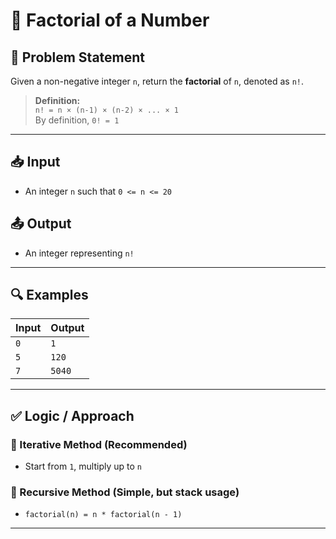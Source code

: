 # 🔢 Factorial of a Number

## 📝 Problem Statement

Given a non-negative integer `n`, return the **factorial** of `n`, denoted as `n!`.

> **Definition:**  
> `n! = n × (n-1) × (n-2) × ... × 1`  
> By definition, `0! = 1`

---

## 📥 Input
- An integer `n` such that `0 <= n <= 20`

## 📤 Output
- An integer representing `n!`

---

## 🔍 Examples

| Input | Output |
|-------|--------|
| `0`   | `1`    |
| `5`   | `120`  |
| `7`   | `5040` |

---

## ✅ Logic / Approach

### 🔸 Iterative Method (Recommended)
- Start from `1`, multiply up to `n`

### 🔹 Recursive Method (Simple, but stack usage)
- `factorial(n) = n * factorial(n - 1)`

---